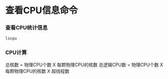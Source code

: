 # 查看CPU信息命令



### 查看CPU统计信息


```bash
lscpu
```



### CPU计算

总核数 = 物理CPU个数 X 每颗物理CPU的核数 
总逻辑CPU数 = 物理CPU个数 X 每颗物理CPU的核数 X 超线程数

